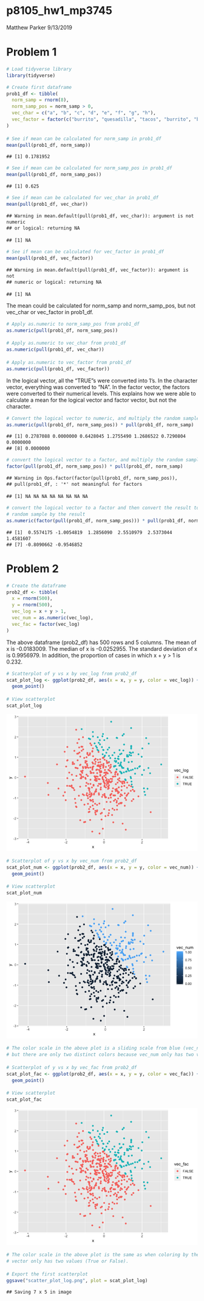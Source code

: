 p8105\_hw1\_mp3745
================
Matthew Parker
9/13/2019

# Problem 1

``` r
# Load tidyverse library
library(tidyverse)
```

``` r
# Create first dataframe
prob1_df <- tibble(
  norm_samp = rnorm(8),
  norm_samp_pos = norm_samp > 0,
  vec_char = c("a", "b", "c", "d", "e", "f", "g", "h"),
  vec_factor = factor(c("burrito", "quesadilla", "tacos", "burrito", "burrito", "tacos", "tacos", "tacos"))
)

# See if mean can be calculated for norm_samp in prob1_df
mean(pull(prob1_df, norm_samp))
```

    ## [1] 0.1781952

``` r
# See if mean can be calculated for norm_samp_pos in prob1_df
mean(pull(prob1_df, norm_samp_pos))
```

    ## [1] 0.625

``` r
# See if mean can be calculated for vec_char in prob1_df
mean(pull(prob1_df, vec_char))
```

    ## Warning in mean.default(pull(prob1_df, vec_char)): argument is not numeric
    ## or logical: returning NA

    ## [1] NA

``` r
# See if mean can be calculated for vec_factor in prob1_df
mean(pull(prob1_df, vec_factor))
```

    ## Warning in mean.default(pull(prob1_df, vec_factor)): argument is not
    ## numeric or logical: returning NA

    ## [1] NA

The mean could be calculated for norm\_samp and norm\_samp\_pos, but not
vec\_char or vec\_factor in prob1\_df.

``` r
# Apply as.numeric to norm_samp_pos from prob1_df
as.numeric(pull(prob1_df, norm_samp_pos))

# Apply as.numeric to vec_char from prob1_df
as.numeric(pull(prob1_df, vec_char))

# Apply as.numeric to vec_factor from prob1_df
as.numeric(pull(prob1_df, vec_factor))
```

In the logical vector, all the “TRUE”s were converted into 1’s. In the
character vector, everything was converted to “NA”. In the factor
vector, the factors were converted to their numerical levels. This
explains how we were able to calculate a mean for the logical vector and
factor vector, but not the
character.

``` r
# Convert the logical vector to numeric, and multiply the random sample by the result
as.numeric(pull(prob1_df, norm_samp_pos)) * pull(prob1_df, norm_samp)
```

    ## [1] 0.2787088 0.0000000 0.6428045 1.2755490 1.2686522 0.7290804 0.0000000
    ## [8] 0.0000000

``` r
# convert the logical vector to a factor, and multiply the random sample by the result
factor(pull(prob1_df, norm_samp_pos)) * pull(prob1_df, norm_samp)
```

    ## Warning in Ops.factor(factor(pull(prob1_df, norm_samp_pos)),
    ## pull(prob1_df, : '*' not meaningful for factors

    ## [1] NA NA NA NA NA NA NA NA

``` r
# convert the logical vector to a factor and then convert the result to numeric, and multiply the 
# random sample by the result
as.numeric(factor(pull(prob1_df, norm_samp_pos))) * pull(prob1_df, norm_samp)
```

    ## [1]  0.5574175 -1.0054819  1.2856090  2.5510979  2.5373044  1.4581607
    ## [7] -0.8090662 -0.9546852

# Problem 2

``` r
# Create the dataframe
prob2_df <- tibble(
  x = rnorm(500),
  y = rnorm(500),
  vec_log = x + y > 1,
  vec_num = as.numeric(vec_log),
  vec_fac = factor(vec_log)
)
```

The above dataframe (prob2\_df) has 500 rows and 5 columns. The mean of
x is -0.0183009. The median of x is -0.0252955. The standard deviation
of x is 0.9956979. In addition, the proportion of cases in which x + y
\> 1 is 0.232.

``` r
# Scatterplot of y vs x by vec_log from prob2_df
scat_plot_log <- ggplot(prob2_df, aes(x = x, y = y, color = vec_log)) +
  geom_point()

# View scatterplot
scat_plot_log
```

![](p8105_hw1_mp3745_files/figure-gfm/unnamed-chunk-6-1.png)<!-- -->

``` r
# Scatterplot of y vs x by vec_num from prob2_df
scat_plot_num <- ggplot(prob2_df, aes(x = x, y = y, color = vec_num)) +
  geom_point()

# View scatterplot
scat_plot_num
```

![](p8105_hw1_mp3745_files/figure-gfm/unnamed-chunk-6-2.png)<!-- -->

``` r
# The color scale in the above plot is a sliding scale from blue (vec_num = 1) to black (vec_num = 0), 
# but there are only two distinct colors because vec_num only has two values (0 and 1).

# Scatterplot of y vs x by vec_fac from prob2_df
scat_plot_fac <- ggplot(prob2_df, aes(x = x, y = y, color = vec_fac)) +
  geom_point()

# View scatterplot
scat_plot_fac
```

![](p8105_hw1_mp3745_files/figure-gfm/unnamed-chunk-6-3.png)<!-- -->

``` r
# The color scale in the above plot is the same as when coloring by the logical vector. The factor 
# vector only has two values (True or False).

# Export the first scatterplot
ggsave("scatter_plot_log.png", plot = scat_plot_log)
```

    ## Saving 7 x 5 in image

